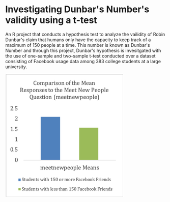 # Investigating Dunbar's Number's validity using a t-test

An R project that conducts a hypothesis test to analyze the vailidity of Robin Dunbar's claim that humans only have the capacity to keep track of a maximum of 150 people at a time. This number is known as Dunbar's Number and through this project, Dunbar's hypothesis is invesitgated with the use of one-sample and two-sample t-test conducted over a dataset consisting of Facebook usage data among 383 college students at a large university.

![Comparison of the Mean Responses to the Meet New People Question](/Graph.png)
